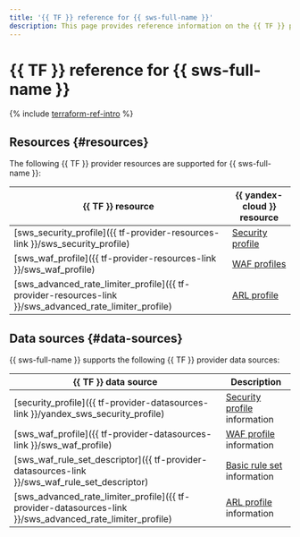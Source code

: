 ```yaml
---
title: '{{ TF }} reference for {{ sws-full-name }}'
description: This page provides reference information on the {{ TF }} provider resources and data sources supported for {{ sws-full-name }}.
---
```


# {{ TF }} reference for {{ sws-full-name }}

{% include [terraform-ref-intro](../_includes/terraform-ref-intro.md) %}

## Resources {#resources}

The following {{ TF }} provider resources are supported for {{ sws-full-name }}:

| **{{ TF }} resource** | **{{ yandex-cloud }} resource**|
| --- | --- |
| [sws_security_profile]({{ tf-provider-resources-link }}/sws_security_profile) | [Security profile](./concepts/profiles.md) |
| [sws_waf_profile]({{ tf-provider-resources-link }}/sws_waf_profile) | [WAF profiles](./concepts/waf.md) |
| [sws_advanced_rate_limiter_profile]({{ tf-provider-resources-link }}/sws_advanced_rate_limiter_profile) | [ARL profile](./concepts/arl.md) |

## Data sources {#data-sources}

{{ sws-full-name }} supports the following {{ TF }} provider data sources:

| **{{ TF }} data source** | **Description** |
| --- | --- |
| [security_profile]({{ tf-provider-datasources-link }}/yandex_sws_security_profile) | [Security profile](./concepts/profiles.md) information |
| [sws_waf_profile]({{ tf-provider-datasources-link }}/sws_waf_profile) | [WAF profile](./concepts/waf.md) information |
| [sws_waf_rule_set_descriptor]({{ tf-provider-datasources-link }}/sws_waf_rule_set_descriptor) | [Basic rule set](./concepts/waf.md#rules-set) information |
| [sws_advanced_rate_limiter_profile]({{ tf-provider-datasources-link }}/sws_advanced_rate_limiter_profile) | [ARL profile](./concepts/arl.md) information |